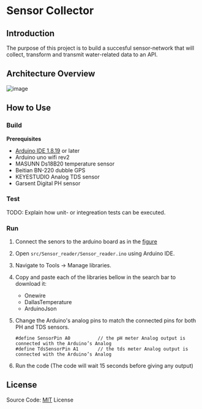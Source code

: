 # Sensor Collector

## Introduction
The purpose of this project is to build a succesful sensor-network that will collect, transform and transmit water-related data to an API. 

## Architecture Overview
![image](https://github.com/Hemofrags/pictures/blob/main/7c7e425912a04b4514be9cc7e669b9bd.png)

## How to Use

### Build

**Prerequisites**
* [Arduino IDE 1.8.19](https://www.arduino.cc/en/software) or later
* Arduino uno wifi rev2
* MASUNN Ds18B20 temperature sensor
* Beitian BN-220 dubble GPS
* KEYESTUDIO Analog TDS sensor
* Garsent Digital PH sensor

### Test

TODO: Explain how unit- or integreation tests can be executed.

### Run

1) Connect the senors to the arduino board as in the [figure](https://github.com/sensor-network/sensor-collector/blob/main/Diagrams/sensor_circuit.png)

2) Open `src/Sensor_reader/Sensor_reader.ino` using Arduino IDE.

3) Navigate to Tools -> Manage libraries.

4) Copy and paste each of the libraries bellow in the search bar to download it:
   * Onewire
   * DallasTemperature
   * ArduinoJson

5) Change the Arduino's analog pins to match the connected pins for both PH and TDS sensors.
   ```
   #define SensorPin A0          // the pH meter Analog output is connected with the Arduino’s Analog
   #define TdsSensorPin A1       // the tds meter Analog output is connected with the Arduino’s Analog
   ```

6) Run the code (The code will wait 15 seconds before giving any output)

## License
Source Code: [MIT](https://github.com/sensor-network/sensor-collector/blob/main/license.txt) License
